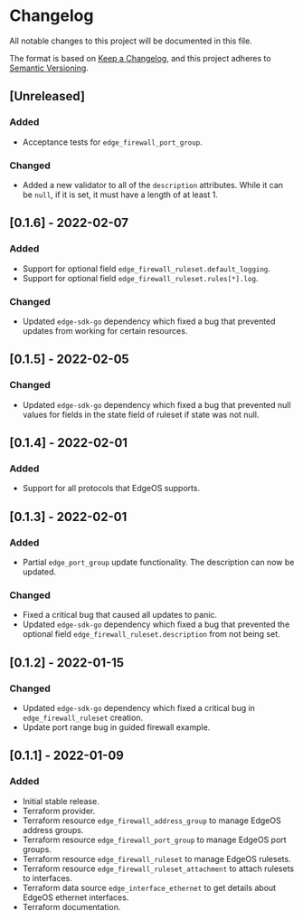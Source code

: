# Changelog
All notable changes to this project will be documented in this file.

The format is based on [Keep a Changelog](https://keepachangelog.com/en/1.0.0/),
and this project adheres to [Semantic Versioning](https://semver.org/spec/v2.0.0.html).

## [Unreleased]
### Added
- Acceptance tests for `edge_firewall_port_group`.
### Changed
- Added a new validator to all of the `description` attributes. While it can be `null`, if it is set, it must have a length of at least 1.

## [0.1.6] - 2022-02-07
### Added
- Support for optional field `edge_firewall_ruleset.default_logging`.
- Support for optional field `edge_firewall_ruleset.rules[*].log`.
### Changed
- Updated `edge-sdk-go` dependency which fixed a bug that prevented updates from working for certain resources.

## [0.1.5] - 2022-02-05
### Changed
- Updated `edge-sdk-go` dependency which fixed a bug that prevented null values for fields in the state field of ruleset if state was not null.

## [0.1.4] - 2022-02-01
### Added
- Support for all protocols that EdgeOS supports.

## [0.1.3] - 2022-02-01
### Added
- Partial `edge_port_group` update functionality. The description can now be updated.
### Changed
- Fixed a critical bug that caused all updates to panic.
- Updated `edge-sdk-go` dependency which fixed a bug that prevented the optional field `edge_firewall_ruleset.description` from not being set.

## [0.1.2] - 2022-01-15
### Changed
- Updated `edge-sdk-go` dependency which fixed a critical bug in `edge_firewall_ruleset` creation.
- Update port range bug in guided firewall example.

## [0.1.1] - 2022-01-09
### Added
- Initial stable release.
- Terraform provider.
- Terraform resource `edge_firewall_address_group` to manage EdgeOS address groups.
- Terraform resource `edge_firewall_port_group` to manage EdgeOS port groups.
- Terraform resource `edge_firewall_ruleset` to manage EdgeOS rulesets.
- Terraform resource `edge_firewall_ruleset_attachment` to attach rulesets to interfaces.
- Terraform data source `edge_interface_ethernet` to get details about EdgeOS ethernet interfaces.
- Terraform documentation.
